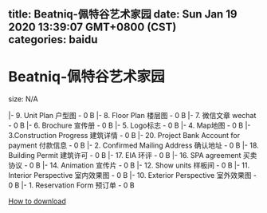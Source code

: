 
title: Beatniq-佩特谷艺术家园
date: Sun Jan 19 2020 13:39:07 GMT+0800 (CST)    
categories: baidu
---

# Beatniq-佩特谷艺术家园
size: N/A
 
 
|- 9. Unit Plan 户型图 - 0 B
|- 8. Floor Plan 楼层图 - 0 B
|- 7. 微信文章 wechat - 0 B
|- 6. Brochure 宣传册 - 0 B
|- 5. Logo标志 - 0 B
|- 4. Map地图 - 0 B
|- 3.Construction Progress 建筑详情 - 0 B
|- 20. Project Bank Account for payment 付款信息 - 0 B
|- 2. Confirmed Mailing Address 确认地址 - 0 B
|- 18. Building Permit 建筑许可 - 0 B
|- 17. EIA 环评 - 0 B
|- 16. SPA agreement 买卖协议 - 0 B
|- 14. Animation 宣传片 - 0 B
|- 12. Show units 样板间 - 0 B
|- 11. Interior Perspective 室内效果图 - 0 B
|- 10. Exterior Perspective 室外效果图 - 0 B
|- 1. Reservation Form 预订单 - 0 B

[How to download](https://bpcam.bemobtrk.com/go/2ceec3aa-1ca2-46d6-b9ff-aaa5c184517c?jno=3942)